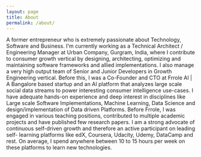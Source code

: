 ```yaml
---
layout: page
title: About
permalink: /about/
---
```


A former entrepreneur who is extremely passionate about Technology, Software and Business. I'm
currently working as a Technical Architect / Engineering Manager at Urban Company, Gurgram, India,
where I contribute to consumer growth vertical by designing, architecting, optimizing and maintaining
software frameworks and allied implementations. I also manage a very high output team of Senior and
Junior Developers in Growth Engineering vertical. Before this, I was a Co-Founder and CTO at Frrole
AI | A Bangalore based startup and an AI platform that analyzes large scale social data streams
to power interesting consumer intelligence use-cases. I have adequate hands-on experience and
deep interest in disciplines like Large scale Software Implementations, Machine Learning, Data
Science and design/implementation of Data driven Platforms. Before Frrole, I was engaged in
various teaching positions, contributed to multiple academic projects and have published few research papers. I am a strong advocate of continuous self-driven growth and therefore an active participant on leading self- learning platforms like edX, Coursera, Udacity, Udemy, DataCamp and rest. On average, I spend anywhere between 10 to 15 hours per week on these platforms to learn new technologies.
